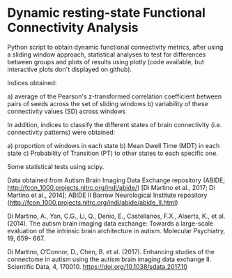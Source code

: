 # Dynamic resting-state Functional Connectivity Analysis

Python script to obtain dynamic functional connectivity metrics, after using a sliding window approach, statistical analyses to test for differences between groups and 
plots of results using plotly (code available, but interactive plots don't displayed on github). 


Indices obtained: 

a) average of the Pearson's z-transformed correlation coefficient between pairs of seeds across the set of sliding windows
b) variability of these connectivity values (SD) across windows 


In addition, indices to classify the different states of brain connectivity (i.e. connectivity patterns) were obtained: 

a) proportion of windows in each state
b) Mean Dwell Time (MDT) in each state
c) Probability of Transition (PT) to other states to each specific one. 


Some statistical tests using scipy. 


Data obtained from Autism Brain Imaging Data Exchange repository (ABIDE; http://fcon_1000.projects.nitrc.org/indi/abide/) [Di Martino et al., 2017; Di Martino et al., 2014]; ABIDE II  Barrow Neurological Institute repository (http://fcon_1000.projects.nitrc.org/indi/abide/abide_II.html)

Di Martino, A., Yan, C.G., Li, Q., Denio, E., Castellanos, F.X., Alaerts, K., et al. (2014). The autism brain imaging data exchange: Towards a large-scale evaluation of the intrinsic brain architecture in autism. Molecular Psychiatry, 19, 659– 667.

Di Martino, O’Connor, D., Chen, B. et al. (2017). Enhancing studies of the connectome in autism using the autism brain imaging data exchange II. Scientific Data, 4, 170010. https://doi.org/10.1038/sdata.2017.10 
